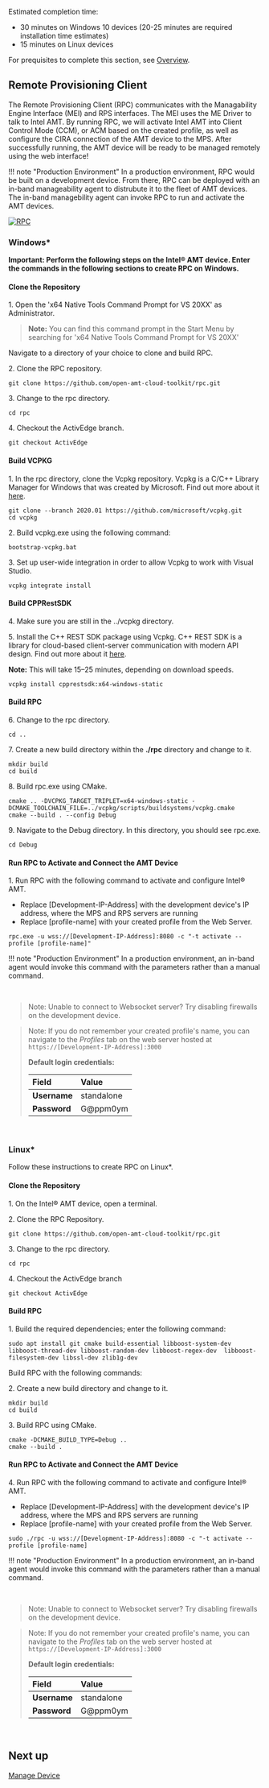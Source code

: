 Estimated completion time:

- 30 minutes on Windows 10 devices (20-25 minutes are required installation time estimates)
- 15 minutes on Linux devices

For prequisites to complete this section, see [Overview](overview.md).

## Remote Provisioning Client

The Remote Provisioning Client (RPC) communicates with the Managability Engine Interface (MEI) and RPS interfaces. The MEI uses the ME Driver to talk to Intel AMT. By running RPC, we will activate Intel AMT into Client Control Mode (CCM), or ACM based on the created profile, as well as configure the CIRA connection of the AMT device to the MPS. After successfully running, the AMT device will be ready to be managed remotely using the web interface!

!!! note "Production Environment"
        In a production environment, RPC would be built on a development device. From there, RPC can be deployed with an in-band manageability agent to distrubute it to the fleet of AMT devices.  The in-band managebility agent can invoke RPC to run and activate the AMT devices.

[![RPC](../assets/images/RPC_Overview.png)](../assets/images/RPC_Overview.png)

### Windows*

**Important: Perform the following steps on the Intel&reg; AMT device. Enter the commands in the following sections to create RPC on Windows.**


#### Clone the Repository

1\. Open the 'x64 Native Tools Command Prompt for VS 20XX' as Administrator.

>**Note:** You can find this command prompt in the Start Menu by searching for 'x64 Native Tools Command Prompt for VS 20XX'

Navigate to a directory of your choice to clone and build RPC.

2\. Clone the RPC repository.

```
git clone https://github.com/open-amt-cloud-toolkit/rpc.git
```

3\. Change to the rpc directory.

```
cd rpc
```

4\. Checkout the ActivEdge branch.

```
git checkout ActivEdge
```

#### Build VCPKG


1\. In the rpc directory, clone the Vcpkg repository. Vcpkg is a C/C++ Library Manager for Windows that was created by Microsoft.  Find out more about it [here](https://github.com/microsoft/vcpkg).

```
git clone --branch 2020.01 https://github.com/microsoft/vcpkg.git
cd vcpkg
```

2\. Build vcpkg.exe using the following command:

```
bootstrap-vcpkg.bat
```
    
3\. Set up user-wide integration in order to allow Vcpkg to work with Visual Studio. 

```
vcpkg integrate install
```

#### Build CPPRestSDK

4\. Make sure you are still in the ../vcpkg directory.

5\. Install the C++ REST SDK package using Vcpkg. C++ REST SDK is a library for cloud-based client-server communication with modern API design.  Find out more about it [here](https://github.com/microsoft/cpprestsdk).

**Note:** This will take 15–25 minutes, depending on download speeds.

```
vcpkg install cpprestsdk:x64-windows-static
```

#### Build RPC

6\. Change to the rpc directory.

```
cd ..
```

7\. Create a new build directory within the **./rpc** directory and change to it.

```
mkdir build
cd build
```

8\. Build rpc.exe using CMake.

```
cmake .. -DVCPKG_TARGET_TRIPLET=x64-windows-static -DCMAKE_TOOLCHAIN_FILE=../vcpkg/scripts/buildsystems/vcpkg.cmake
cmake --build . --config Debug
```

9\. Navigate to the Debug directory. In this directory, you should see rpc.exe.

```
cd Debug
```

#### Run RPC to Activate and Connect the AMT Device

1\. Run RPC with the following command to activate and configure Intel&reg; AMT.

- Replace [Development-IP-Address] with the development device's IP address, where the MPS and RPS servers are running
- Replace [profile-name] with your created profile from the Web Server.

```
rpc.exe -u wss://[Development-IP-Address]:8080 -c "-t activate --profile [profile-name]"
```

!!! note "Production Environment"
        In a production environment, an in-band agent would invoke this command with the parameters rather than a manual command.

<br>

>Note: Unable to connect to Websocket server? Try disabling firewalls on the development device.

>Note: If you do not remember your created profile's name, you can navigate to the *Profiles* tab on the web server hosted at `https://[Development-IP-Address]:3000`
>
>**Default login credentials:**
>
>| Field       |  Value    |
>| :----------- | :-------------- |
>| **Username**| standalone |
>| **Password**| G@ppm0ym |


<br>

### Linux*

Follow these instructions to create RPC on Linux&ast;.

#### Clone the Repository

1\. On the Intel&reg; AMT device, open a terminal.

2\. Clone the RPC Repository.

```
git clone https://github.com/open-amt-cloud-toolkit/rpc.git
```

3\. Change to the rpc directory.

```
cd rpc
```

4\. Checkout the ActivEdge branch

```
git checkout ActivEdge
```

#### Build RPC

1\. Build the required dependencies; enter the following command:

```
sudo apt install git cmake build-essential libboost-system-dev libboost-thread-dev libboost-random-dev libboost-regex-dev  libboost-filesystem-dev libssl-dev zlib1g-dev
```

Build RPC with the following commands:

2\. Create a new build directory and change to it.

```
mkdir build
cd build
```

3\. Build RPC using CMake.

```
cmake -DCMAKE_BUILD_TYPE=Debug ..
cmake --build .
```

#### Run RPC to Activate and Connect the AMT Device

4\. Run RPC with the following command to activate and configure Intel&reg; AMT.

- Replace [Development-IP-Address] with the development device's IP address, where the MPS and RPS servers are running
- Replace [profile-name] with your created profile from the Web Server.

```
sudo ./rpc -u wss://[Development-IP-Address]:8080 -c "-t activate --profile [profile-name]
```

!!! note "Production Environment"
        In a production environment, an in-band agent would invoke this command with the parameters rather than a manual command.
        
<br>

>Note: Unable to connect to Websocket server? Try disabling firewalls on the development device.

>Note: If you do not remember your created profile's name, you can navigate to the *Profiles* tab on the web server hosted at `https://[Development-IP-Address]:3000`
>
>**Default login credentials:**
>
>| Field       |  Value    |
>| :----------- | :-------------- |
>| **Username**| standalone |
>| **Password**| G@ppm0ym |


<br>

## Next up
[Manage Device](../General/manageDevice.md)
